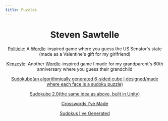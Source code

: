 ```yaml
---
title: Puzzles
---
```


<head>
		<meta charset="utf-8">
		<meta name="viewport" content="width=device-width, initial-scale = 1.0, maximum-scale=1.0, user-scalable=no" />
		<meta property="og:description" content="Personal perfolio website of Steven Sawtelle">
		<meta property="og:site_name" content="Steven Sawtelle" />
		<title>Steven Sawtelle - Puzzles</title>
		<link rel="stylesheet" type="text/css" href="../css/style.css">
</head>

<center>

<h1>Steven Sawtelle</h1>

<p><a href="https://politicle.us/" class="nav">Politicle</a>: A <a href="https://www.nytimes.com/games/wordle/index.html" class="nav">Wordle</a>-inspired game where you guess the US Senator's state (made as a Valentine's gift for my girlfriend)</p>
<p><a href="https://kimzeyle.com/" class="nav">Kimzeyle</a>: Another <a href="https://www.nytimes.com/games/wordle/index.html" class="nav">Wordle</a>-inspired game I made for my grandparent's 60th anniversary where you guess their grandchild</p>
<p><a href="/puzzles/sudokube" class="nav">Sudokube(an algorithmically generated 6-sided cube I designed/made where each face is a sudoku puzzle)</a></p>
<p><a href="/puzzles/sudokube2" class="nav">Sudokube 2.0(the same idea as above, built in Unity)</a></p>
<p><a href="/puzzles/crosswords" class="nav">Crosswords I've Made</a></p>
<p><a href="/puzzles/sudokus" class="nav">Sudokus I've Generated</a></p>

</center>
